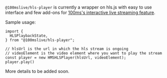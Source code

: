 `@100mslive/hls-player` is currently a wrapper on hls.js with easy to use interface and few add-ons for [100ms's interactive live streaming feature](https://www.100ms.live/docs/javascript/v2/how--to-guides/record-and-live-stream/hls/hls).

Sample usage: 

```
import {
  HLSPlaybackState,
} from "@100mslive/hls-player";

// hlsUrl is the url in which the hls stream is ongoing
// videoElement is the video element where you want to play the stream
const player = new HMSHLSPlayer(hlsUrl, videoElement);
player.play()

```

More details to be added soon.
